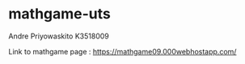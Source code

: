 # mathgame-uts

Andre Priyowaskito K3518009

Link to mathgame page : https://mathgame09.000webhostapp.com/
